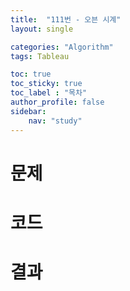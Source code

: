 ```yaml
---
title:  "111번 - 오븐 시계"
layout: single

categories: "Algorithm"
tags: Tableau

toc: true
toc_sticky: true
toc_label : "목차"
author_profile: false
sidebar:
    nav: "study"
---
```


# 문제 

# 코드

# 결과
